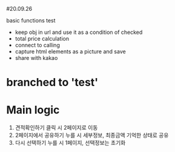 #20.09.26

basic functions test

- keep obj in url and use it as a condition of checked
- total price calculation
- connect to calling
- capture html elements as a picture and save
- share with kakao

# branched to 'test'

# Main logic

1. 견적확인하기 클릭 시 2페이지로 이동
2. 2페이지에서 공유하기 누를 시 세부정보, 최종금액 기억한 상태로 공유
3. 다시 선택하기 누를 시 1페이지, 선택정보는 초기화
